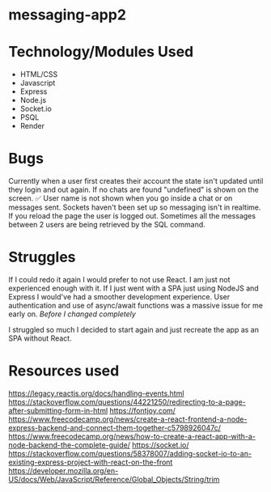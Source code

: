 # messaging-app2

# Technology/Modules Used
- HTML/CSS
- Javascript
- Express
- Node.js
- Socket.io
- PSQL
- Render

# Bugs
Currently when a user first creates their account the state isn't updated until they login and out again.
If no chats are found "undefined" is shown on the screen. ✅
User name is not shown when you go inside a chat or on messages sent.
Sockets haven't been set up so messaging isn't in realtime.
If you reload the page the user is logged out.
Sometimes all the messages between 2 users are being retrieved by the SQL command.

# Struggles
If I could redo it again I would prefer to not use React. I am just not experienced enough with it. If I just went with a SPA just using NodeJS and Express I would've had a smoother development experience.
User authentication and use of async/await functions was a massive issue for me early on. *Before I changed completely*

I struggled so much I decided to start again and just recreate the app as an SPA without React.

# Resources used
https://legacy.reactjs.org/docs/handling-events.html
https://stackoverflow.com/questions/44221250/redirecting-to-a-page-after-submitting-form-in-html
https://fontjoy.com/
https://www.freecodecamp.org/news/create-a-react-frontend-a-node-express-backend-and-connect-them-together-c5798926047c/
https://www.freecodecamp.org/news/how-to-create-a-react-app-with-a-node-backend-the-complete-guide/
https://socket.io/ 
https://stackoverflow.com/questions/58378007/adding-socket-io-to-an-existing-express-project-with-react-on-the-front 
https://developer.mozilla.org/en-US/docs/Web/JavaScript/Reference/Global_Objects/String/trim 